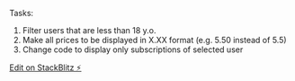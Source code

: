Tasks:

1) Filter users that are less than 18 y.o.
2) Make all prices to be displayed in X.XX format (e.g. 5.50 instead of 5.5)
3) Change code to display only subscriptions of selected user



[Edit on StackBlitz ⚡️](https://stackblitz.com/edit/angular-ivy-4lxe7z)
